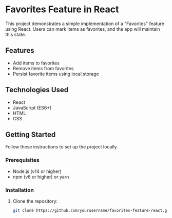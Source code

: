 # Favorites Feature in React

This project demonstrates a simple implementation of a "Favorites" feature using React. Users can mark items as favorites, and the app will maintain this state.

## Features

- Add items to favorites
- Remove items from favorites
- Persist favorite items using local storage

## Technologies Used

- React
- JavaScript (ES6+)
- HTML
- CSS

## Getting Started

Follow these instructions to set up the project locally.

### Prerequisites

- Node.js (v14 or higher)
- npm (v6 or higher) or yarn

### Installation

1. Clone the repository:

   ```bash
   git clone https://github.com/yourusername/favorites-feature-react.git
